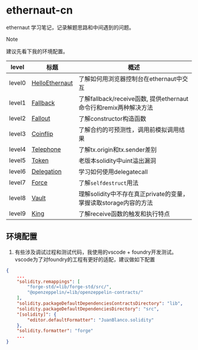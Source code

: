 # ethernaut-cn
ethernaut 学习笔记，记录解题思路和中间遇到的问题。

> [!NOTE]
> 建议先看下我的环境配置。

| level |标题| 概述 |
| --- |---|--- |
|level0|[HelloEthernaut](src/level0_HW/README.md)|了解如何用浏览器控制台在ethernaut中交互|
|level1|[Fallback](src/level1_fallback/README.md)|了解fallback/receive函数, 提供ethernaut命令行和remix两种解决方法|
|level2|[Fallout](src/level2_fallout/README.md)|了解constructor构造函数|
|level3|[Coinflip](src/level3_coinflip/README.md)|了解合约的可预测性，调用前模拟调用结果|
|level4|[Telephone](src/level4_telephone/README.md)|了解tx.origin和tx.sender差别|
|level5|[Token](src/level5_token/README.md)|老版本solidity中uint溢出漏洞|
|level6|[Delegation](src/level6_delegation/README.md)|学习如何使用delegatecall|
|level7|[Force](src/level7_force/README.md)|了解`selfdestruct`用法|
|level8|[Vault](src/level8_vault/README.md)|理解solidity中不存在真正private的变量，掌握读取storage内容的方法|
|level9|[King](src/level9_king/README.md)|了解receive函数的触发和执行特点|



## 环境配置
1. 有些涉及调试过程和测试代码，我使用的vscode + foundry开发测试。vscode为了对foundry的工程有更好的适配，建议做如下配置

```json
{
    ...
    "solidity.remappings": [
        "forge-std/=lib/forge-std/src/",
        "@openzeppelin/=lib/openzeppelin-contracts/"
    ],
    "solidity.packageDefaultDependenciesContractsDirectory": "lib",
    "solidity.packageDefaultDependenciesDirectory": "src",
    "[solidity]": {
        "editor.defaultFormatter": "JuanBlanco.solidity"
    },
    "solidity.formatter": "forge"
    ...
}
```
